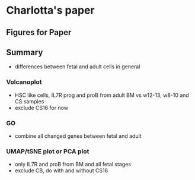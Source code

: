 # Charlotta's paper
## Figures for Paper



## Summary

 - differences between fetal and adult cells in general

### Volcanoplot 
 - HSC like cells, IL7R prog and proB from adult BM vs w12-13, w8-10 and CS samples 
 - exclude CS16 for now

### GO 
- combine all changed genes between fetal and adult

### UMAP/tSNE plot or PCA plot

- only IL7R and proB from BM and all fetal stages 
- exclude CB, do with and without CS16